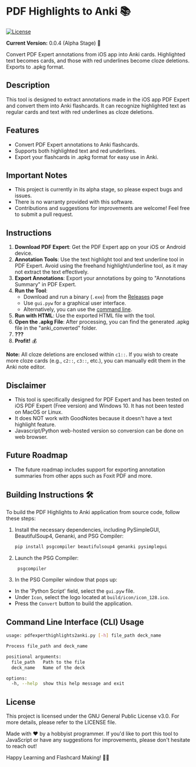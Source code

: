 # PDF Highlights to Anki 📚

[![License](https://img.shields.io/badge/License-GNU%20GPLv3-blue.svg)](https://opensource.org/licenses/GPL-3.0)

**Current Version:** 0.0.4 (Alpha Stage) 🚧

Convert PDF Expert annotations from iOS app into Anki cards. Highlighted text becomes cards, and those with red underlines become cloze deletions. Exports to .apkg format.

## Description

This tool is designed to extract annotations made in the iOS app PDF Expert and convert them into Anki flashcards. It can recognize highlighted text as regular cards and text with red underlines as cloze deletions.

## Features

- Convert PDF Expert annotations to Anki flashcards.
- Supports both highlighted text and red underlines.
- Export your flashcards in .apkg format for easy use in Anki.

## Important Notes

- This project is currently in its alpha stage, so please expect bugs and issues.
- There is no warranty provided with this software.
- Contributions and suggestions for improvements are welcome! Feel free to submit a pull request.

## Instructions

1. **Download PDF Expert**: Get the PDF Expert app on your iOS or Android device.
2. **Annotation Tools**: Use the text highlight tool and text underline tool in PDF Expert. Avoid using the freehand highlight/underline tool, as it may not extract the text effectively.
3. **Export Annotations**: Export your annotations by going to "Annotations Summary" in PDF Expert.
4. **Run the Tool**:
   - Download and run a binary (`.exe`) from the [Releases](https://github.com/gregorylearns/PDF-Highlights-to-anki/releases) page
   - Use `gui.pyw` for a graphical user interface.
   - Alternatively, you can use the [command line](##command-line-interface-cli-usage).
5. **Run with HTML**: Use the exported HTML file with the tool.
6. **Open the .apkg File**: After processing, you can find the generated .apkg file in the "anki_converted" folder.
7. **???**
8. **Profit!** 💰

**Note:** All cloze deletions are enclosed within `c1::`. If you wish to create more cloze cards (e.g., `c2::`, `c3::`, etc.), you can manually edit them in the Anki note editor.

## Disclaimer

- This tool is specifically designed for PDF Expert and has been tested on iOS PDF Expert (Free version) and Windows 10. It has not been tested on MacOS or Linux.
- It does NOT work with GoodNotes because it doesn't have a text highlight feature.
- Javascript/Python web-hosted version so conversion can be done on web browser.

## Future Roadmap

- The future roadmap includes support for exporting annotation summaries from other apps such as Foxit PDF and more.

## Building Instructions 🛠️

To build the PDF Highlights to Anki application from source code, follow these steps:

1. Install the necessary dependencies, including PySimpleGUI, BeautifulSoup4, Genanki, and PSG Compiler:

   ```bash
   pip install psgcompiler beautifulsoup4 genanki pysimplegui
   ```

2. Launch the PSG Compiler:

   ```bash
    psgcompiler
   ```

3. In the PSG Compiler window that pops up:

- In the 'Python Script' field, select the `gui.pyw` file.
- Under `Icon`, select the logo located at `build/icon/icon_128.ico`.
- Press the `Convert` button to build the application.

## Command Line Interface (CLI) Usage

```bash
usage: pdfexperthighlights2anki.py [-h] file_path deck_name

Process file_path and deck_name

positional arguments:
  file_path   Path to the file
  deck_name   Name of the deck

options:
  -h, --help  show this help message and exit
```

## License

This project is licensed under the GNU General Public License v3.0. For more details, please refer to the LICENSE file.

Made with ❤️ by a hobbyist programmer. If you'd like to port this tool to JavaScript or have any suggestions for improvements, please don't hesitate to reach out!

Happy Learning and Flashcard Making! 📖🧠